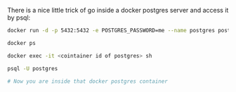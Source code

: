 There is a nice little trick of go inside a docker postgres server and access it by psql:


```sh
docker run -d -p 5432:5432 -e POSTGRES_PASSWORD=me --name postgres postgres

docker ps

docker exec -it <cointainer id of postgres> sh

psql -U postgres

# Now you are inside that docker postgres container
```